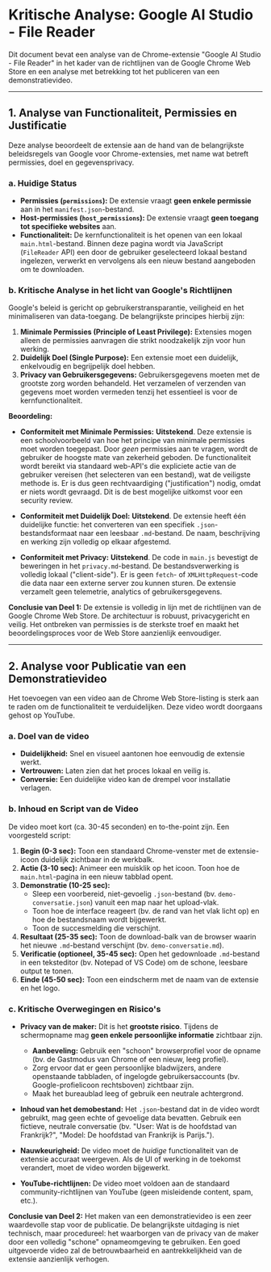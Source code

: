 # Kritische Analyse: Google AI Studio - File Reader

Dit document bevat een analyse van de Chrome-extensie "Google AI Studio - File Reader" in het kader van de richtlijnen van de Google Chrome Web Store en een analyse met betrekking tot het publiceren van een demonstratievideo.

---

## 1. Analyse van Functionaliteit, Permissies en Justificatie

Deze analyse beoordeelt de extensie aan de hand van de belangrijkste beleidsregels van Google voor Chrome-extensies, met name wat betreft permissies, doel en gegevensprivacy.

### a. Huidige Status

-   **Permissies (`permissions`):** De extensie vraagt **geen enkele permissie** aan in het `manifest.json`-bestand.
-   **Host-permissies (`host_permissions`):** De extensie vraagt **geen toegang tot specifieke websites** aan.
-   **Functionaliteit:** De kernfunctionaliteit is het openen van een lokaal `main.html`-bestand. Binnen deze pagina wordt via JavaScript (`FileReader` API) een door de gebruiker geselecteerd lokaal bestand ingelezen, verwerkt en vervolgens als een nieuw bestand aangeboden om te downloaden.

### b. Kritische Analyse in het licht van Google's Richtlijnen

Google's beleid is gericht op gebruikerstransparantie, veiligheid en het minimaliseren van data-toegang. De belangrijkste principes hierbij zijn:

1.  **Minimale Permissies (Principle of Least Privilege):** Extensies mogen alleen de permissies aanvragen die strikt noodzakelijk zijn voor hun werking.
2.  **Duidelijk Doel (Single Purpose):** Een extensie moet een duidelijk, enkelvoudig en begrijpelijk doel hebben.
3.  **Privacy van Gebruikersgegevens:** Gebruikersgegevens moeten met de grootste zorg worden behandeld. Het verzamelen of verzenden van gegevens moet worden vermeden tenzij het essentieel is voor de kernfunctionaliteit.

**Beoordeling:**

-   **Conformiteit met Minimale Permissies:** **Uitstekend**. Deze extensie is een schoolvoorbeeld van hoe het principe van minimale permissies moet worden toegepast. Door *geen* permissies aan te vragen, wordt de gebruiker de hoogste mate van zekerheid geboden. De functionaliteit wordt bereikt via standaard web-API's die expliciete actie van de gebruiker vereisen (het selecteren van een bestand), wat de veiligste methode is. Er is dus geen rechtvaardiging ("justification") nodig, omdat er niets wordt gevraagd. Dit is de best mogelijke uitkomst voor een security review.

-   **Conformiteit met Duidelijk Doel:** **Uitstekend**. De extensie heeft één duidelijke functie: het converteren van een specifiek `.json`-bestandsformaat naar een leesbaar `.md`-bestand. De naam, beschrijving en werking zijn volledig op elkaar afgestemd.

-   **Conformiteit met Privacy:** **Uitstekend**. De code in `main.js` bevestigt de beweringen in het `privacy.md`-bestand. De bestandsverwerking is volledig lokaal ("client-side"). Er is geen `fetch`- of `XMLHttpRequest`-code die data naar een externe server zou kunnen sturen. De extensie verzamelt geen telemetrie, analytics of gebruikersgegevens.

**Conclusie van Deel 1:**
De extensie is volledig in lijn met de richtlijnen van de Google Chrome Web Store. De architectuur is robuust, privacygericht en veilig. Het ontbreken van permissies is de sterkste troef en maakt het beoordelingsproces voor de Web Store aanzienlijk eenvoudiger.

---

## 2. Analyse voor Publicatie van een Demonstratievideo

Het toevoegen van een video aan de Chrome Web Store-listing is sterk aan te raden om de functionaliteit te verduidelijken. Deze video wordt doorgaans gehost op YouTube.

### a. Doel van de video

-   **Duidelijkheid:** Snel en visueel aantonen hoe eenvoudig de extensie werkt.
-   **Vertrouwen:** Laten zien dat het proces lokaal en veilig is.
-   **Conversie:** Een duidelijke video kan de drempel voor installatie verlagen.

### b. Inhoud en Script van de Video

De video moet kort (ca. 30-45 seconden) en to-the-point zijn. Een voorgesteld script:

1.  **Begin (0-3 sec):** Toon een standaard Chrome-venster met de extensie-icoon duidelijk zichtbaar in de werkbalk.
2.  **Actie (3-10 sec):** Animeer een muisklik op het icoon. Toon hoe de `main.html`-pagina in een nieuw tabblad opent.
3.  **Demonstratie (10-25 sec):**
    -   Sleep een voorbereid, niet-gevoelig `.json`-bestand (bv. `demo-conversatie.json`) vanuit een map naar het upload-vlak.
    -   Toon hoe de interface reageert (bv. de rand van het vlak licht op) en hoe de bestandsnaam wordt bijgewerkt.
    -   Toon de succesmelding die verschijnt.
4.  **Resultaat (25-35 sec):** Toon de download-balk van de browser waarin het nieuwe `.md`-bestand verschijnt (bv. `demo-conversatie.md`).
5.  **Verificatie (optioneel, 35-45 sec):** Open het gedownloade `.md`-bestand in een teksteditor (bv. Notepad of VS Code) om de schone, leesbare output te tonen.
6.  **Einde (45-50 sec):** Toon een eindscherm met de naam van de extensie en het logo.

### c. Kritische Overwegingen en Risico's

-   **Privacy van de maker:** Dit is het **grootste risico**. Tijdens de schermopname mag **geen enkele persoonlijke informatie** zichtbaar zijn.
    -   **Aanbeveling:** Gebruik een "schoon" browserprofiel voor de opname (bv. de Gastmodus van Chrome of een nieuw, leeg profiel).
    -   Zorg ervoor dat er geen persoonlijke bladwijzers, andere openstaande tabbladen, of ingelogde gebruikersaccounts (bv. Google-profielicoon rechtsboven) zichtbaar zijn.
    -   Maak het bureaublad leeg of gebruik een neutrale achtergrond.

-   **Inhoud van het demobestand:** Het `.json`-bestand dat in de video wordt gebruikt, mag geen echte of gevoelige data bevatten. Gebruik een fictieve, neutrale conversatie (bv. "User: Wat is de hoofdstad van Frankrijk?", "Model: De hoofdstad van Frankrijk is Parijs.").

-   **Nauwkeurigheid:** De video moet de *huidige* functionaliteit van de extensie accuraat weergeven. Als de UI of werking in de toekomst verandert, moet de video worden bijgewerkt.

-   **YouTube-richtlijnen:** De video moet voldoen aan de standaard community-richtlijnen van YouTube (geen misleidende content, spam, etc.).

**Conclusie van Deel 2:**
Het maken van een demonstratievideo is een zeer waardevolle stap voor de publicatie. De belangrijkste uitdaging is niet technisch, maar procedureel: het waarborgen van de privacy van de maker door een volledig "schone" opnameomgeving te gebruiken. Een goed uitgevoerde video zal de betrouwbaarheid en aantrekkelijkheid van de extensie aanzienlijk verhogen.
